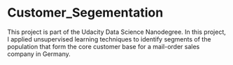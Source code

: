 # Customer_Segementation
This project is part of the Udacity Data Science Nanodegree. 
In this project, I applied unsupervised learning techniques to identify segments of the population that form the core customer base for a mail-order sales company in Germany. 

